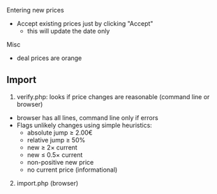 
Entering new prices

- Accept existing prices just by clicking "Accept"
  - this will update the date only

Misc

- deal prices are orange


Import
----------------------------------------------------------

1. verify.php: looks if price changes are reasonable (command line or browser)

  - browser has all lines, command line only if errors
  - Flags unlikely changes using simple heuristics:
    - absolute jump ≥ 2.00€
    - relative jump ≥ 50%
    - new ≥ 2× current
    - new ≤ 0.5× current
    - non-positive new price
    - no current price (informational)

2. import.php (browser)
